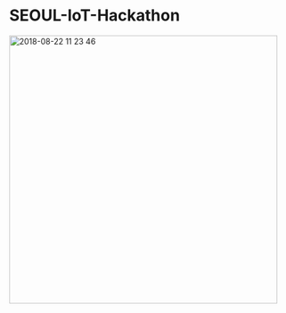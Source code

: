 # SEOUL-IoT-Hackathon

<img width="481" alt="2018-08-22 11 23 46" src="https://user-images.githubusercontent.com/26623547/44469633-e42d9b00-a662-11e8-8066-dd8fc3e8141a.png">

